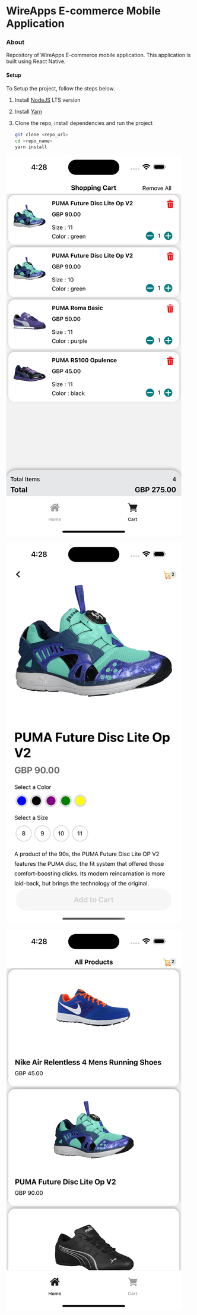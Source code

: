 # WireApps E-commerce Mobile Application

### About

Repository of WireApps E-commerce mobile application. This application is built using React Native.

#### Setup

To Setup the project, follow the steps below.

1. Install [NodeJS](https://nodejs.org/en/download/) LTS version
2. Install [Yarn](https://yarnpkg.com/en/docs/install)
3. Clone the repo, install dependencies and run the project

    ```bash
    git clone <repo_url>
    cd <repo_name>
    yarn install
    ```

![ScreenShot](https://github.com/chamithanara/wireapps/blob/develop/screenshots/Cart.png)

![ScreenShot](https://github.com/chamithanara/wireapps/blob/develop/screenshots/ProductDetail.png)

![ScreenShot](https://github.com/chamithanara/wireapps/blob/develop/screenshots/ProductList.png)

<!--
[url=https://postimg.cc/d7PW6KgD][img]https://i.postimg.cc/d7PW6KgD/Simulator-Screenshot-i-Phone-15-Pro-Max-2024-03-10-at-16-28-27.png[/img][/url] [url=https://postimg.cc/2L6TyjL9][img]https://i.postimg.cc/2L6TyjL9/Simulator-Screenshot-i-Phone-15-Pro-Max-2024-03-10-at-16-28-38.png[/img][/url] [url=https://postimg.cc/tZ9B0Nqj][img]https://i.postimg.cc/tZ9B0Nqj/Simulator-Screenshot-i-Phone-15-Pro-Max-2024-03-10-at-16-28-59.png[/img][/url]
 -->
